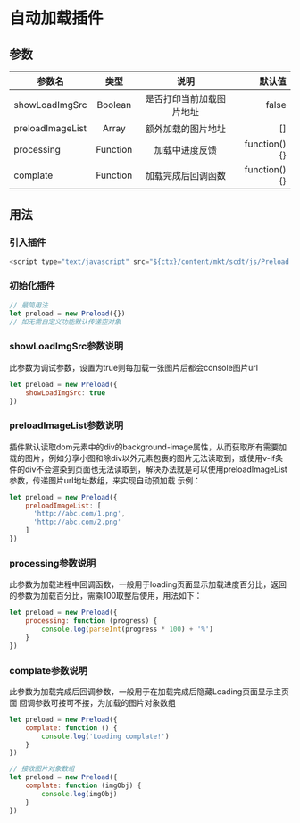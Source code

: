 # 自动加载插件

## 参数
| 参数名 | 类型  | 说明 | 默认值 |
| ---- | :---: | :---: | ---: |
| showLoadImgSrc |  Boolean   | 是否打印当前加载图片地址 | false |
| preloadImageList |  Array   | 额外加载的图片地址 | []|
| processing |  Function   | 加载中进度反馈 | function(){}|
| complate |  Function   | 加载完成后回调函数 | function(){}|

## 用法

### 引入插件
``` javascript
<script type="text/javascript" src="${ctx}/content/mkt/scdt/js/Preload.js"></script>
```

### 初始化插件
``` javascript
// 最简用法
let preload = new Preload({})
// 如无需自定义功能默认传递空对象
```

### showLoadImgSrc参数说明
此参数为调试参数，设置为true则每加载一张图片后都会console图片url
``` javascript
let preload = new Preload({
    showLoadImgSrc: true
})
```

### preloadImageList参数说明
插件默认读取dom元素中的div的background-image属性，从而获取所有需要加载的图片，例如分享小图和除div以外元素包裹的图片无法读取到，或使用v-if条件的div不会渲染到页面也无法读取到，解决办法就是可以使用preloadImageList参数，传递图片url地址数组，来实现自动预加载
示例：
``` javascript
let preload = new Preload({
    preloadImageList: [
      'http://abc.com/1.png',
      'http://abc.com/2.png'
    ]
})
```

### processing参数说明
此参数为加载进程中回调函数，一般用于loading页面显示加载进度百分比，返回的参数为加载百分比，需乘100取整后使用，用法如下：
``` javascript
let preload = new Preload({
    processing: function (progress) {
        console.log(parseInt(progress * 100) + '%')
    }
})
```

### complate参数说明
此参数为加载完成后回调参数，一般用于在加载完成后隐藏Loading页面显示主页面
回调参数可接可不接，为加载的图片对象数组
``` javascript
let preload = new Preload({
    complate: function () {
        console.log('Loading complate!')
    }
})

// 接收图片对象数组
let preload = new Preload({
    complate: function (imgObj) {
        console.log(imgObj)
    }
})
```